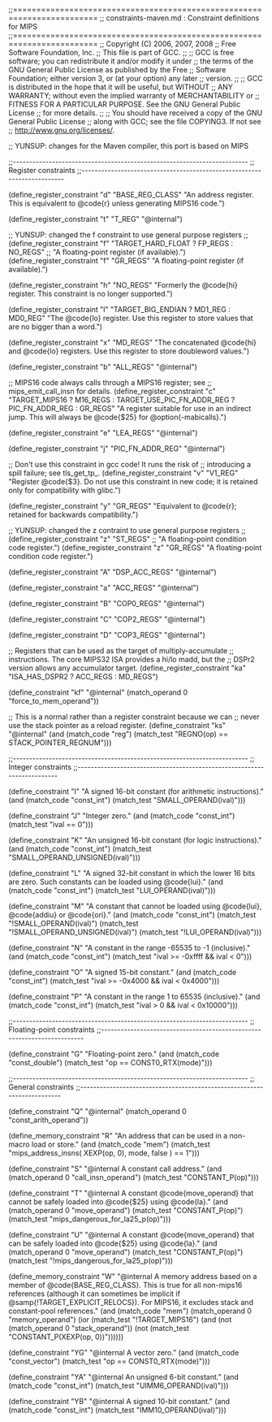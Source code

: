 ;;========================================================================
;; constraints-maven.md : Constraint definitions for MIPS
;;========================================================================
;; Copyright (C) 2006, 2007, 2008 
;; Free Software Foundation, Inc.
;; This file is part of GCC.
;;
;; GCC is free software; you can redistribute it and/or modify it under
;; the terms of the GNU General Public License as published by the Free
;; Software Foundation; either version 3, or (at your option) any later
;; version.
;;
;; GCC is distributed in the hope that it will be useful, but WITHOUT
;; ANY WARRANTY; without even the implied warranty of MERCHANTABILITY or
;; FITNESS FOR A PARTICULAR PURPOSE. See the GNU General Public License
;; for more details.
;;
;; You should have received a copy of the GNU General Public License
;; along with GCC; see the file COPYING3. If not see
;; <http://www.gnu.org/licenses/>.

;; YUNSUP: changes for the Maven compiler, this port is based on MIPS

;;------------------------------------------------------------------------
;; Register constraints
;;------------------------------------------------------------------------

(define_register_constraint "d" "BASE_REG_CLASS"
  "An address register. This is equivalent to @code{r} unless generating
   MIPS16 code.")

(define_register_constraint "t" "T_REG"
  "@internal")

;; YUNSUP: changed the f constraint to use general purpose registers
;; (define_register_constraint "f" "TARGET_HARD_FLOAT ? FP_REGS : NO_REGS"
;;   "A floating-point register (if available).")
(define_register_constraint "f" "GR_REGS"
  "A floating-point register (if available).")

(define_register_constraint "h" "NO_REGS"
  "Formerly the @code{hi} register. This constraint is no longer
  supported.")

(define_register_constraint "l" "TARGET_BIG_ENDIAN ? MD1_REG : MD0_REG"
  "The @code{lo} register. Use this register to store values that are no
   bigger than a word.")

(define_register_constraint "x" "MD_REGS"
  "The concatenated @code{hi} and @code{lo} registers. Use this register
   to store doubleword values.")

(define_register_constraint "b" "ALL_REGS"
  "@internal")

;; MIPS16 code always calls through a MIPS16 register; see
;; mips_emit_call_insn for details.
(define_register_constraint "c" 
   "TARGET_MIPS16 ? M16_REGS
                  : TARGET_USE_PIC_FN_ADDR_REG ? PIC_FN_ADDR_REG
                  : GR_REGS"
  "A register suitable for use in an indirect jump. This will always be
   @code{$25} for @option{-mabicalls}.")

(define_register_constraint "e" "LEA_REGS"
  "@internal")

(define_register_constraint "j" "PIC_FN_ADDR_REG"
  "@internal")

;; Don't use this constraint in gcc code! It runs the risk of
;; introducing a spill failure; see tls_get_tp_<mode>.
(define_register_constraint "v" "V1_REG"
  "Register @code{$3}.  Do not use this constraint in new code;
   it is retained only for compatibility with glibc.")

(define_register_constraint "y" "GR_REGS"
  "Equivalent to @code{r}; retained for backwards compatibility.")

;; YUNSUP: changed the z contraint to use general purpose registers
;; (define_register_constraint "z" "ST_REGS"
;;   "A floating-point condition code register.")
(define_register_constraint "z" "GR_REGS"
  "A floating-point condition code register.")

(define_register_constraint "A" "DSP_ACC_REGS"
  "@internal")

(define_register_constraint "a" "ACC_REGS"
  "@internal")

(define_register_constraint "B" "COP0_REGS"
  "@internal")

(define_register_constraint "C" "COP2_REGS"
  "@internal")

(define_register_constraint "D" "COP3_REGS"
  "@internal")

;; Registers that can be used as the target of multiply-accumulate
;; instructions. The core MIPS32 ISA provides a hi/lo madd, but the
;; DSPr2 version allows any accumulator target.
(define_register_constraint "ka" "ISA_HAS_DSPR2 ? ACC_REGS : MD_REGS")

(define_constraint "kf"
  "@internal"
  (match_operand 0 "force_to_mem_operand"))

;; This is a normal rather than a register constraint because we can
;; never use the stack pointer as a reload register.
(define_constraint "ks"
  "@internal"
  (and (match_code "reg")
       (match_test "REGNO(op) == STACK_POINTER_REGNUM")))

;;------------------------------------------------------------------------
;; Integer constraints
;;------------------------------------------------------------------------

(define_constraint "I"
  "A signed 16-bit constant (for arithmetic instructions)."
  (and (match_code "const_int")
       (match_test "SMALL_OPERAND(ival)")))

(define_constraint "J"
  "Integer zero."
  (and (match_code "const_int")
       (match_test "ival == 0")))

(define_constraint "K"
  "An unsigned 16-bit constant (for logic instructions)."
  (and (match_code "const_int")
       (match_test "SMALL_OPERAND_UNSIGNED(ival)")))
 
(define_constraint "L"
  "A signed 32-bit constant in which the lower 16 bits are zero.
   Such constants can be loaded using @code{lui}."
  (and (match_code "const_int")
       (match_test "LUI_OPERAND(ival)")))

(define_constraint "M"
  "A constant that cannot be loaded using @code{lui}, @code{addiu}
   or @code{ori}."
  (and (match_code "const_int")
       (match_test "!SMALL_OPERAND(ival)")
       (match_test "!SMALL_OPERAND_UNSIGNED(ival)")
       (match_test "!LUI_OPERAND(ival)")))

(define_constraint "N"
  "A constant in the range -65535 to -1 (inclusive)."
  (and (match_code "const_int")
       (match_test "ival >= -0xffff && ival < 0")))

(define_constraint "O"
  "A signed 15-bit constant."
  (and (match_code "const_int")
       (match_test "ival >= -0x4000 && ival < 0x4000")))

(define_constraint "P"
  "A constant in the range 1 to 65535 (inclusive)."
  (and (match_code "const_int")
       (match_test "ival > 0 && ival < 0x10000")))

;;------------------------------------------------------------------------
;; Floating-point constraints
;;------------------------------------------------------------------------

(define_constraint "G"
  "Floating-point zero."
  (and (match_code "const_double")
       (match_test "op == CONST0_RTX(mode)")))

;;------------------------------------------------------------------------
;; General constraints
;;------------------------------------------------------------------------

(define_constraint "Q"
  "@internal"
  (match_operand 0 "const_arith_operand"))

(define_memory_constraint "R"
  "An address that can be used in a non-macro load or store."
  (and (match_code "mem")
       (match_test "mips_address_insns( XEXP(op, 0), mode, false ) == 1")))

(define_constraint "S"
  "@internal
   A constant call address."
  (and (match_operand 0 "call_insn_operand")
       (match_test "CONSTANT_P(op)")))

(define_constraint "T"
  "@internal
   A constant @code{move_operand} that cannot be safely loaded into
   @code{$25} using @code{la}."
  (and (match_operand 0 "move_operand")
       (match_test "CONSTANT_P(op)")
       (match_test "mips_dangerous_for_la25_p(op)")))

(define_constraint "U"
  "@internal
   A constant @code{move_operand} that can be safely loaded into
   @code{$25} using @code{la}."
  (and (match_operand 0 "move_operand")
       (match_test "CONSTANT_P(op)")
       (match_test "!mips_dangerous_for_la25_p(op)")))

(define_memory_constraint "W"
  "@internal
   A memory address based on a member of @code{BASE_REG_CLASS}. This is
   true for all non-mips16 references (although it can sometimes be
   implicit if @samp{!TARGET_EXPLICIT_RELOCS}). For MIPS16, it excludes
   stack and constant-pool references."
  (and (match_code "mem")
       (match_operand 0 "memory_operand")
       (ior (match_test "!TARGET_MIPS16")
            (and (not (match_operand 0 "stack_operand"))
                 (not (match_test "CONSTANT_P(XEXP(op, 0))"))))))

(define_constraint "YG"
  "@internal
   A vector zero."
  (and (match_code "const_vector")
       (match_test "op == CONST0_RTX(mode)")))

(define_constraint "YA"
  "@internal
   An unsigned 6-bit constant."
  (and (match_code "const_int")
       (match_test "UIMM6_OPERAND(ival)")))

(define_constraint "YB"
  "@internal
   A signed 10-bit constant."
  (and (match_code "const_int")
       (match_test "IMM10_OPERAND(ival)")))
